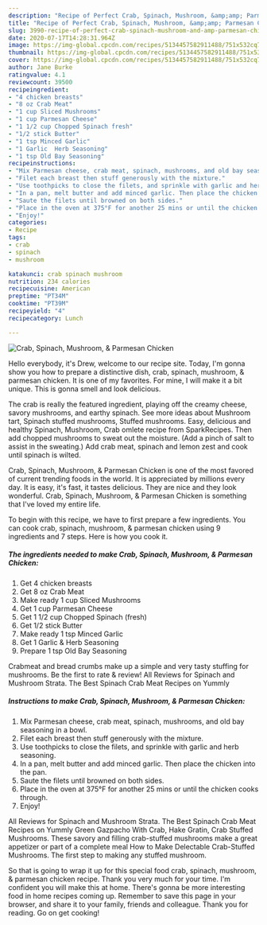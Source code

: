 ```yaml
---
description: "Recipe of Perfect Crab, Spinach, Mushroom, &amp;amp; Parmesan Chicken"
title: "Recipe of Perfect Crab, Spinach, Mushroom, &amp;amp; Parmesan Chicken"
slug: 3990-recipe-of-perfect-crab-spinach-mushroom-and-amp-parmesan-chicken
date: 2020-07-17T14:28:31.964Z
image: https://img-global.cpcdn.com/recipes/5134457582911488/751x532cq70/crab-spinach-mushroom-parmesan-chicken-recipe-main-photo.jpg
thumbnail: https://img-global.cpcdn.com/recipes/5134457582911488/751x532cq70/crab-spinach-mushroom-parmesan-chicken-recipe-main-photo.jpg
cover: https://img-global.cpcdn.com/recipes/5134457582911488/751x532cq70/crab-spinach-mushroom-parmesan-chicken-recipe-main-photo.jpg
author: Jane Burke
ratingvalue: 4.1
reviewcount: 39500
recipeingredient:
- "4 chicken breasts"
- "8 oz Crab Meat"
- "1 cup Sliced Mushrooms"
- "1 cup Parmesan Cheese"
- "1 1/2 cup Chopped Spinach fresh"
- "1/2 stick Butter"
- "1 tsp Minced Garlic"
- "1 Garlic  Herb Seasoning"
- "1 tsp Old Bay Seasoning"
recipeinstructions:
- "Mix Parmesan cheese, crab meat, spinach, mushrooms, and old bay seasoning in a bowl."
- "Filet each breast then stuff generously with the mixture."
- "Use toothpicks to close the filets, and sprinkle with garlic and herb seasoning."
- "In a pan, melt butter and add minced garlic. Then place the chicken into the pan."
- "Saute the filets until browned on both sides."
- "Place in the oven at 375°F for another 25 mins or until the chicken cooks through."
- "Enjoy!"
categories:
- Recipe
tags:
- crab
- spinach
- mushroom

katakunci: crab spinach mushroom 
nutrition: 234 calories
recipecuisine: American
preptime: "PT34M"
cooktime: "PT39M"
recipeyield: "4"
recipecategory: Lunch

---
```



![Crab, Spinach, Mushroom, &amp; Parmesan Chicken](https://img-global.cpcdn.com/recipes/5134457582911488/751x532cq70/crab-spinach-mushroom-parmesan-chicken-recipe-main-photo.jpg)

Hello everybody, it's Drew, welcome to our recipe site. Today, I'm gonna show you how to prepare a distinctive dish, crab, spinach, mushroom, &amp; parmesan chicken. It is one of my favorites. For mine, I will make it a bit unique. This is gonna smell and look delicious.

The crab is really the featured ingredient, playing off the creamy cheese, savory mushrooms, and earthy spinach. See more ideas about Mushroom tart, Spinach stuffed mushrooms, Stuffed mushrooms. Easy, delicious and healthy Spinach, Mushroom, Crab omlete recipe from SparkRecipes. Then add chopped mushrooms to sweat out the moisture. (Add a pinch of salt to assist in the sweating.) Add crab meat, spinach and lemon zest and cook until spinach is wilted.

Crab, Spinach, Mushroom, &amp; Parmesan Chicken is one of the most favored of current trending foods in the world. It is appreciated by millions every day. It is easy, it's fast, it tastes delicious. They are nice and they look wonderful. Crab, Spinach, Mushroom, &amp; Parmesan Chicken is something that I've loved my entire life.


To begin with this recipe, we have to first prepare a few ingredients. You can cook crab, spinach, mushroom, &amp; parmesan chicken using 9 ingredients and 7 steps. Here is how you cook it.

<!--inarticleads1-->

##### The ingredients needed to make Crab, Spinach, Mushroom, &amp; Parmesan Chicken:

1. Get 4 chicken breasts
1. Get 8 oz Crab Meat
1. Make ready 1 cup Sliced Mushrooms
1. Get 1 cup Parmesan Cheese
1. Get 1 1/2 cup Chopped Spinach (fresh)
1. Get 1/2 stick Butter
1. Make ready 1 tsp Minced Garlic
1. Get 1 Garlic &amp; Herb Seasoning
1. Prepare 1 tsp Old Bay Seasoning


Crabmeat and bread crumbs make up a simple and very tasty stuffing for mushrooms. Be the first to rate &amp; review! All Reviews for Spinach and Mushroom Strata. The Best Spinach Crab Meat Recipes on Yummly 

<!--inarticleads2-->

##### Instructions to make Crab, Spinach, Mushroom, &amp; Parmesan Chicken:

1. Mix Parmesan cheese, crab meat, spinach, mushrooms, and old bay seasoning in a bowl.
1. Filet each breast then stuff generously with the mixture.
1. Use toothpicks to close the filets, and sprinkle with garlic and herb seasoning.
1. In a pan, melt butter and add minced garlic. Then place the chicken into the pan.
1. Saute the filets until browned on both sides.
1. Place in the oven at 375°F for another 25 mins or until the chicken cooks through.
1. Enjoy!


All Reviews for Spinach and Mushroom Strata. The Best Spinach Crab Meat Recipes on Yummly Green Gazpacho With Crab, Hake Gratin, Crab Stuffed Mushrooms. These savory and filling crab-stuffed mushrooms make a great appetizer or part of a complete meal How to Make Delectable Crab-Stuffed Mushrooms. The first step to making any stuffed mushroom. 

So that is going to wrap it up for this special food crab, spinach, mushroom, &amp; parmesan chicken recipe. Thank you very much for your time. I'm confident you will make this at home. There's gonna be more interesting food in home recipes coming up. Remember to save this page in your browser, and share it to your family, friends and colleague. Thank you for reading. Go on get cooking!
